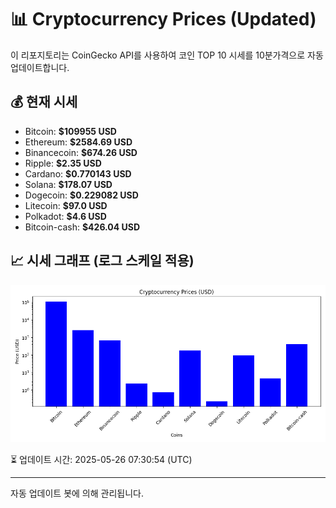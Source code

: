 
# 📊 Cryptocurrency Prices (Updated)

이 리포지토리는 CoinGecko API를 사용하여 코인 TOP 10 시세를 10분가격으로 자동 업데이트합니다.

## 💰 현재 시세
- Bitcoin: **$109955 USD**
- Ethereum: **$2584.69 USD**
- Binancecoin: **$674.26 USD**
- Ripple: **$2.35 USD**
- Cardano: **$0.770143 USD**
- Solana: **$178.07 USD**
- Dogecoin: **$0.229082 USD**
- Litecoin: **$97.0 USD**
- Polkadot: **$4.6 USD**
- Bitcoin-cash: **$426.04 USD**

## 📈 시세 그래프 (로그 스케일 적용)
![Crypto Prices](crypto_prices.png)

⏳ 업데이트 시간: 2025-05-26 07:30:54 (UTC)

---
자동 업데이트 봇에 의해 관리됩니다.
